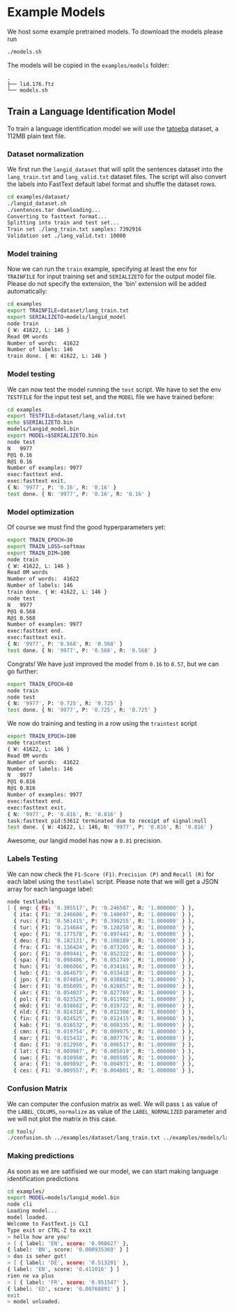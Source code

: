 # Example Models
We host some example pretrained models. To download the models please run

```bash
./models.sh
```

The models will be copied in the `examples/models` folder:

```
.
├── lid.176.ftz
└── models.sh
```

## Train a Language Identification Model
To train a language identification model we will use the [tatoeba](https://tatoeba.org/eng/downloads) dataset, a 112MB plain text file.

### Dataset normalization

We first run the `langid_dataset` that will split the sentences dataset into the `lang_train.txt` and `lang_valid.txt` dataset files. The script will also convert the labels into FastText default label format and shuffle the dataset rows.

```bash
cd examples/dataset/
./langid_dataset.sh
./sentences.tar downloading...
Converting to fasttext format...
Splitting into train and test set...
Train set ./lang_train.txt samples: 7392916
Validation set ./lang_valid.txt: 10000
```

### Model training

Now we can run the `train` example, specifying at least the env for `TRAINFILE` for input training set and `SERIALIZETO` for the output model file. Please do not specify the extension, the 'bin' extension will be added automatically:

```bash
cd examples
export TRAINFILE=dataset/lang_train.txt
export SERIALIZETO=models/langid_model
node train
{ W: 41622, L: 146 }
Read 0M words
Number of words:  41622
Number of labels: 146
train done. { W: 41622, L: 146 }
```

### Model testing

We can now test the model running the `test` script. We have to set the env `TESTFILE` for the input test set, and the `MODEL` file we have trained before:

```bash
cd examples
export TESTFILE=dataset/lang_valid.txt
echo $SERIALIZETO.bin
models/langid_model.bin
export MODEL=$SERIALIZETO.bin
node test
N	9977
P@1	0.16
R@1	0.16
Number of examples: 9977
exec:fasttext end.
exec:fasttext exit.
{ N: '9977', P: '0.16', R: '0.16' }
test done. { N: '9977', P: '0.16', R: '0.16' }
```

### Model optimization

Of course we must find the good hyperparameters yet:

```bash
export TRAIN_EPOCH=30
export TRAIN_LOSS=softmax
export TRAIN_DIM=100
node train
{ W: 41622, L: 146 }
Read 0M words
Number of words:  41622
Number of labels: 146
train done. { W: 41622, L: 146 }
node test
N	9977
P@1	0.568
R@1	0.568
Number of examples: 9977
exec:fasttext end.
exec:fasttext exit.
{ N: '9977', P: '0.568', R: '0.568' }
test done. { N: '9977', P: '0.568', R: '0.568' }
```

Congrats! We have just improved the model from `0.16` to `0.57`, but we can go further:

```bash
export TRAIN_EPOCH=60
node train
node test
{ N: '9977', P: '0.725', R: '0.725' }
test done. { N: '9977', P: '0.725', R: '0.725' }
```

We now do training and testing in a row using the `traintest` script
```bash
export TRAIN_EPOCH=100
node traintest
{ W: 41622, L: 146 }
Read 0M words
Number of words:  41622
Number of labels: 146
N	9977
P@1	0.816
R@1	0.816
Number of examples: 9977
exec:fasttext end.
exec:fasttext exit.
{ N: '9977', P: '0.816', R: '0.816' }
task:fasttext pid:53612 terminated due to receipt of signal:null
test done. { W: 41622, L: 146, N: '9977', P: '0.816', R: '0.816' }
```

Awesome, our langid model has now a `0.81` precision.

### Labels Testing

We can now check the `F1-Score (F1)`. `Precision (P)` and `Recall (R)` for each label using the `testlabel` script. Please note that we will get a JSON array for each language label:

```bash
node testlabels
[ { eng: { F1: '0.395517', P: '0.246507', R: '1.000000' } },
  { ita: { F1: '0.246686', P: '0.140697', R: '1.000000' } },
  { rus: { F1: '0.561415', P: '0.390255', R: '1.000000' } },
  { tur: { F1: '0.214684', P: '0.120250', R: '1.000000' } },
  { epo: { F1: '0.177578', P: '0.097441', R: '1.000000' } },
  { deu: { F1: '0.182131', P: '0.100189', R: '1.000000' } },
  { fra: { F1: '0.136424', P: '0.073205', R: '1.000000' } },
  { por: { F1: '0.099441', P: '0.052322', R: '1.000000' } },
  { spa: { F1: '0.098406', P: '0.051749', R: '1.000000' } },
  { hun: { F1: '0.066066', P: '0.034161', R: '1.000000' } },
  { heb: { F1: '0.064675', P: '0.033418', R: '1.000000' } },
  { jpn: { F1: '0.074854', P: '0.038882', R: '1.000000' } },
  { ber: { F1: '0.056095', P: '0.028857', R: '1.000000' } },
  { ukr: { F1: '0.054037', P: '0.027769', R: '1.000000' } },
  { pol: { F1: '0.023525', P: '0.011902', R: '1.000000' } },
  { mkd: { F1: '0.038682', P: '0.019722', R: '1.000000' } },
  { nld: { F1: '0.024318', P: '0.012308', R: '1.000000' } },
  { fin: { F1: '0.024525', P: '0.012415', R: '1.000000' } },
  { kab: { F1: '0.016532', P: '0.008335', R: '1.000000' } },
  { cmn: { F1: '0.019754', P: '0.009975', R: '1.000000' } },
  { mar: { F1: '0.015432', P: '0.007776', R: '1.000000' } },
  { dan: { F1: '0.012950', P: '0.006517', R: '1.000000' } },
  { lat: { F1: '0.009987', P: '0.005019', R: '1.000000' } },
  { swe: { F1: '0.010950', P: '0.005505', R: '1.000000' } },
  { ara: { F1: '0.009892', P: '0.004971', R: '1.000000' } },
  { ces: { F1: '0.009557', P: '0.004801', R: '1.000000' } },
  ```

  ### Confusion Matrix
  We can computer the confusion matrix as well. We will pass `1` as value of the `LABEL_COLUMS`, `normalize` as value of the `LABEL_NORMALIZED` parameter and we will not plot the matrix in this case.

  ```bash
  cd tools/
  ./confusion.sh ../examples/dataset/lang_train.txt ../examples/models/langid_model.bin 1 normalize
  ```

  ### Making predictions
  As soon as we are satifisied we our model, we can start making language identification predictions

  ```bash
cd examples/
export MODEL=models/langid_model.bin
node cli
Loading model...
model loaded.
Welcome to FastText.js CLI
Type exit or CTRL-Z to exit
> hello how are you?
> [ { label: 'EN', score: '0.988627' },
  { label: 'BN', score: '0.000935369' } ]
> das is seher gut!
> [ { label: 'DE', score: '0.513201' },
  { label: 'EN', score: '0.411016' } ]
rien ne va plus
> [ { label: 'FR', score: '0.951547' },
  { label: 'EO', score: '0.00760891' } ]
exit
> model unloaded.
  ```
